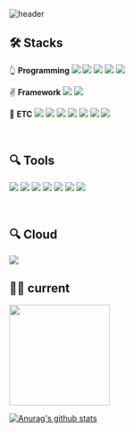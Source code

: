 ![header](https://capsule-render.vercel.app/api?type=waving&color=gradient&height=250&section=header&text=SOKURI_CODE&fontSize=90)

 ## 🛠 **Stacks**

👆 **Programming** <img src="https://img.shields.io/badge/Python-3776AB?style=for-the-badge&logo=Python&logoColor=white"> <img src="https://img.shields.io/badge/PHP-777BB4?style=for-the-badge&logo=PHP&logoColor=white"> <img src="https://img.shields.io/badge/Node.js-339933?style=for-the-badge&logo=Node.js&logoColor=white"> <img src="https://img.shields.io/badge/Deno-000000?style=for-the-badge&logo=Deno&logoColor=white"> <img src="https://img.shields.io/badge/TypeScript-3178c6?style=for-the-badge&logo=TypeScript&logoColor=white"> 

✌ **Framework** <img src="https://img.shields.io/badge/FastAPI-009688?style=for-the-badge&logo=FastAPI&logoColor=white"> <img src="https://img.shields.io/badge/Koa-33333D?style=for-the-badge&logo=Koa&logoColor=white"> 

🤙 **ETC** <img src="https://img.shields.io/badge/Composer-885630?style=for-the-badge&logo=Composer&logoColor=white"> <img src="https://img.shields.io/badge/jQuery-0769AD?style=for-the-badge&logo=jQuery&logoColor=white"> <img src="https://img.shields.io/badge/Docker-2496ED?style=for-the-badge&logo=Docker&logoColor=white"> <img src="https://img.shields.io/badge/NGINX-009639?style=for-the-badge&logo=NGINX&logoColor=white"> <img src="https://img.shields.io/badge/Apache-D22128?style=for-the-badge&logo=Apache&logoColor=white"> <img src="https://img.shields.io/badge/MariaDB-003545?style=for-the-badge&logo=MariaDB&logoColor=white"> <img src="https://img.shields.io/badge/HTML5-E34F26?style=for-the-badge&logo=HTML5&logoColor=white">

<br/>

## 🔍 **Tools**

<img src="https://img.shields.io/badge/pycharm-000000?style=for-the-badge&logo=pycharm&logoColor=white"> <img src="https://img.shields.io/badge/phpStorm-000000?style=for-the-badge&logo=phpStorm&logoColor=white"> <img src="https://img.shields.io/badge/Mobx-FF9955?style=for-the-badge&logo=MobX&logoColor=white"> <img src="https://img.shields.io/badge/phpStorm-000000?style=for-the-badge&logo=phpStorm&logoColor=white"> <img src="https://img.shields.io/badge/dbeaver-382923?style=for-the-badge&logo=dbeaver&logoColor=white"> <img src="https://img.shields.io/badge/phpStorm-000000?style=for-the-badge&logo=phpStorm&logoColor=white"> <img src="https://img.shields.io/badge/visualstudiocode-007ACC?style=for-the-badge&logo=visualstudiocode&logoColor=white">

<br/>

## 🔍 **Cloud**

<img src="https://img.shields.io/badge/naver-03C75A?style=for-the-badge&logo=naver&logoColor=white">

<br/>

## 👨‍💻 **current**
 <a href="https://github.com/imysh578"><img align="center" style="height:180px" src="https://github-readme-stats.vercel.app/api/top-langs/?username=imysh578&layout=compact&theme=nord&hide_border=true" /></a>

 [![Anurag's github stats](https://github-readme-stats.vercel.app/api?username=khk37601)](https://github.com/anuraghazra/github-readme-stats) 

